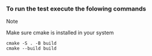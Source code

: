 ### To run the test execute the folowing commands

> [!NOTE]
> Make sure cmake is installed in your system

```
cmake -S . -B build
cmake --build build
```

